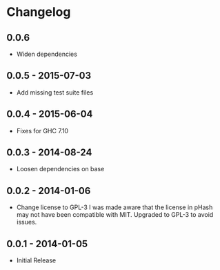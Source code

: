 # Changelog
## 0.0.6
- Widen dependencies
## 0.0.5 - 2015-07-03
-  Add missing test suite files
## 0.0.4 - 2015-06-04
-  Fixes for GHC 7.10
## 0.0.3 - 2014-08-24
-  Loosen dependencies on base
## 0.0.2 - 2014-01-06
- Change license to GPL-3 I was made aware that the license in pHash
  may not have been compatible with MIT. Upgraded to GPL-3 to avoid
  issues.
## 0.0.1 - 2014-01-05
- Initial Release
